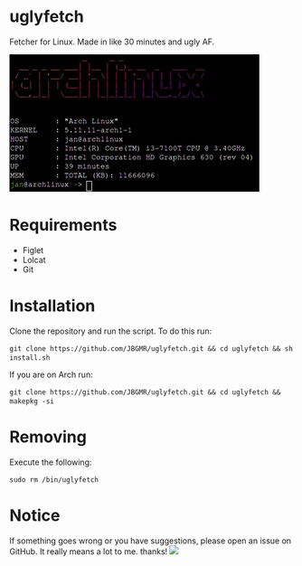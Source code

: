 # uglyfetch
Fetcher for Linux. Made in like 30 minutes and ugly AF.

![](demos/uglyfetch_demo.jpg)
# Requirements
- Figlet
- Lolcat
- Git
# Installation
Clone the repository and run the script. To do this run:
```
git clone https://github.com/JBGMR/uglyfetch.git && cd uglyfetch && sh install.sh
```
If you are on Arch run:
```
git clone https://github.com/JBGMR/uglyfetch.git && cd uglyfetch && makepkg -si
```
# Removing
Execute the following:
```
sudo rm /bin/uglyfetch
```
# Notice
If something goes wrong or you have suggestions, please open an issue on GitHub. It really means a lot to me. thanks!
![](https://cdn.cloudflare.steamstatic.com/steamcommunity/public/images/avatars/f7/f71d13a4dd8a5bf5120525a8027b36cb98a3f1d4_full.jpg)
